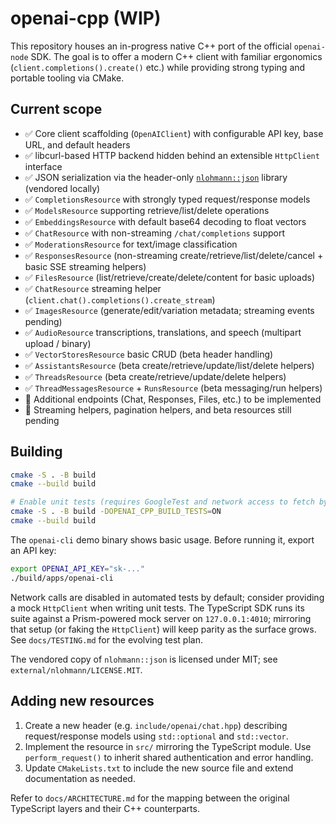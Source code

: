 # openai-cpp (WIP)

This repository houses an in-progress native C++ port of the official `openai-node` SDK.  The goal is to offer a modern C++ client with familiar ergonomics (`client.completions().create()` etc.) while providing strong typing and portable tooling via CMake.

## Current scope

- ✅ Core client scaffolding (`OpenAIClient`) with configurable API key, base URL, and default headers
- ✅ libcurl-based HTTP backend hidden behind an extensible `HttpClient` interface
- ✅ JSON serialization via the header-only [`nlohmann::json`](https://github.com/nlohmann/json) library (vendored locally)
- ✅ `CompletionsResource` with strongly typed request/response models
- ✅ `ModelsResource` supporting retrieve/list/delete operations
- ✅ `EmbeddingsResource` with default base64 decoding to float vectors
- ✅ `ChatResource` with non-streaming `/chat/completions` support
- ✅ `ModerationsResource` for text/image classification
- ✅ `ResponsesResource` (non-streaming create/retrieve/list/delete/cancel + basic SSE streaming helpers)
- ✅ `FilesResource` (list/retrieve/create/delete/content for basic uploads)
- ✅ `ChatResource` streaming helper (`client.chat().completions().create_stream`)
- ✅ `ImagesResource` (generate/edit/variation metadata; streaming events pending)
- ✅ `AudioResource` transcriptions, translations, and speech (multipart upload / binary)
- ✅ `VectorStoresResource` basic CRUD (beta header handling)
- ✅ `AssistantsResource` (beta create/retrieve/update/list/delete helpers)
- ✅ `ThreadsResource` (beta create/retrieve/update/delete helpers)
- ✅ `ThreadMessagesResource` + `RunsResource` (beta messaging/run helpers)
- 🚧 Additional endpoints (Chat, Responses, Files, etc.) to be implemented
- 🚧 Streaming helpers, pagination helpers, and beta resources still pending

## Building

```bash
cmake -S . -B build
cmake --build build

# Enable unit tests (requires GoogleTest and network access to fetch by default)
cmake -S . -B build -DOPENAI_CPP_BUILD_TESTS=ON
cmake --build build
```

The `openai-cli` demo binary shows basic usage. Before running it, export an API key:

```bash
export OPENAI_API_KEY="sk-..."
./build/apps/openai-cli
```

Network calls are disabled in automated tests by default; consider providing a mock `HttpClient` when writing unit tests. The TypeScript SDK runs its suite against a Prism-powered mock server on `127.0.0.1:4010`; mirroring that setup (or faking the `HttpClient`) will keep parity as the surface grows. See `docs/TESTING.md` for the evolving test plan.

The vendored copy of `nlohmann::json` is licensed under MIT; see `external/nlohmann/LICENSE.MIT`.

## Adding new resources

1. Create a new header (e.g. `include/openai/chat.hpp`) describing request/response models using `std::optional` and `std::vector`.
2. Implement the resource in `src/` mirroring the TypeScript module. Use `perform_request()` to inherit shared authentication and error handling.
3. Update `CMakeLists.txt` to include the new source file and extend documentation as needed.

Refer to `docs/ARCHITECTURE.md` for the mapping between the original TypeScript layers and their C++ counterparts.
